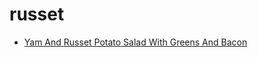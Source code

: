 # russet

 * [Yam And Russet Potato Salad With Greens And Bacon](../index/y/yam-and-russet-potato-salad-with-greens-and-bacon-2269.json)
